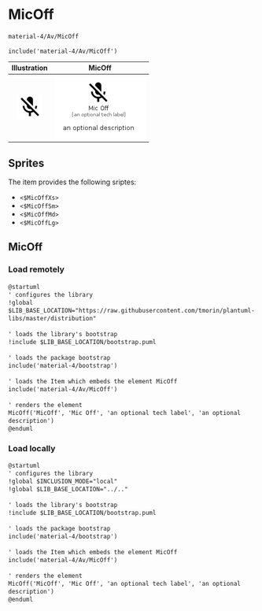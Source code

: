 # MicOff


```text
material-4/Av/MicOff
```

```text
include('material-4/Av/MicOff')
```



| Illustration | MicOff |
| :---: | :---: |
| ![illustration for Illustration](../../material-4/Av/MicOff.png) | ![illustration for MicOff](../../material-4/Av/MicOff.Local.png) |



## Sprites
The item provides the following sriptes:

- `<$MicOffXs>`
- `<$MicOffSm>`
- `<$MicOffMd>`
- `<$MicOffLg>`





## MicOff

### Load remotely
```plantuml
@startuml
' configures the library
!global $LIB_BASE_LOCATION="https://raw.githubusercontent.com/tmorin/plantuml-libs/master/distribution"

' loads the library's bootstrap
!include $LIB_BASE_LOCATION/bootstrap.puml

' loads the package bootstrap
include('material-4/bootstrap')

' loads the Item which embeds the element MicOff
include('material-4/Av/MicOff')

' renders the element
MicOff('MicOff', 'Mic Off', 'an optional tech label', 'an optional description')
@enduml
```

### Load locally
```plantuml
@startuml
' configures the library
!global $INCLUSION_MODE="local"
!global $LIB_BASE_LOCATION="../.."

' loads the library's bootstrap
!include $LIB_BASE_LOCATION/bootstrap.puml

' loads the package bootstrap
include('material-4/bootstrap')

' loads the Item which embeds the element MicOff
include('material-4/Av/MicOff')

' renders the element
MicOff('MicOff', 'Mic Off', 'an optional tech label', 'an optional description')
@enduml
```

